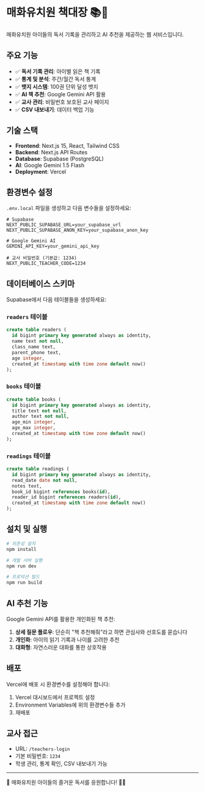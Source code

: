 # 매화유치원 책대장 📚🌸

매화유치원 아이들의 독서 기록을 관리하고 AI 추천을 제공하는 웹 서비스입니다.

## 주요 기능

- ✅ **독서 기록 관리**: 아이별 읽은 책 기록
- ✅ **통계 및 분석**: 주간/월간 독서 통계
- ✅ **뱃지 시스템**: 100권 단위 달성 뱃지
- ✅ **AI 책 추천**: Google Gemini API 활용
- ✅ **교사 관리**: 비밀번호 보호된 교사 페이지
- ✅ **CSV 내보내기**: 데이터 백업 기능

## 기술 스택

- **Frontend**: Next.js 15, React, Tailwind CSS
- **Backend**: Next.js API Routes
- **Database**: Supabase (PostgreSQL)
- **AI**: Google Gemini 1.5 Flash
- **Deployment**: Vercel

## 환경변수 설정

`.env.local` 파일을 생성하고 다음 변수들을 설정하세요:

```env
# Supabase
NEXT_PUBLIC_SUPABASE_URL=your_supabase_url
NEXT_PUBLIC_SUPABASE_ANON_KEY=your_supabase_anon_key

# Google Gemini AI
GEMINI_API_KEY=your_gemini_api_key

# 교사 비밀번호 (기본값: 1234)
NEXT_PUBLIC_TEACHER_CODE=1234
```

## 데이터베이스 스키마

Supabase에서 다음 테이블들을 생성하세요:

### `readers` 테이블
```sql
create table readers (
  id bigint primary key generated always as identity,
  name text not null,
  class_name text,
  parent_phone text,
  age integer,
  created_at timestamp with time zone default now()
);
```

### `books` 테이블
```sql
create table books (
  id bigint primary key generated always as identity,
  title text not null,
  author text not null,
  age_min integer,
  age_max integer,
  created_at timestamp with time zone default now()
);
```

### `readings` 테이블
```sql
create table readings (
  id bigint primary key generated always as identity,
  read_date date not null,
  notes text,
  book_id bigint references books(id),
  reader_id bigint references readers(id),
  created_at timestamp with time zone default now()
);
```

## 설치 및 실행

```bash
# 의존성 설치
npm install

# 개발 서버 실행
npm run dev

# 프로덕션 빌드
npm run build
```

## AI 추천 기능

Google Gemini API를 활용한 개인화된 책 추천:

1. **상세 질문 플로우**: 단순히 "책 추천해줘"라고 하면 관심사와 선호도를 묻습니다
2. **개인화**: 아이의 읽기 기록과 나이를 고려한 추천
3. **대화형**: 자연스러운 대화를 통한 상호작용

## 배포

Vercel에 배포 시 환경변수를 설정해야 합니다:

1. Vercel 대시보드에서 프로젝트 설정
2. Environment Variables에 위의 환경변수들 추가
3. 재배포

## 교사 접근

- URL: `/teachers-login`
- 기본 비밀번호: `1234`
- 학생 관리, 통계 확인, CSV 내보내기 가능

---

💝 매화유치원 아이들의 즐거운 독서를 응원합니다! 🌸📖